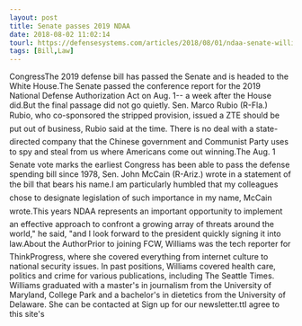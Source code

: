 ```yaml
---
layout: post
title: Senate passes 2019 NDAA
date: 2018-08-02 11:02:14
tourl: https://defensesystems.com/articles/2018/08/01/ndaa-senate-williams.aspx
tags: [Bill,Law]
---
```

CongressThe 2019 defense bill has passed the Senate and is headed to the White House.The Senate passed the conference report for the 2019 National Defense Authorization Act on Aug. 1-- a week after the House did.But the final passage did not go quietly. Sen. Marco Rubio (R-Fla.) Rubio, who co-sponsored the stripped provision, issued a ZTE should be put out of business, Rubio said at the time. There is no deal with a state-directed company that the Chinese government and Communist Party uses to spy and steal from us where Americans come out winning.The Aug. 1 Senate vote marks the earliest Congress has been able to pass the defense spending bill since 1978, Sen. John McCain (R-Ariz.) wrote in a statement of the bill that bears his name.I am particularly humbled that my colleagues chose to designate legislation of such importance in my name, McCain wrote.This years NDAA represents an important opportunity to implement an effective approach to confront a growing array of threats around the world," he said, "and I look forward to the president quickly signing it into law.About the AuthorPrior to joining FCW, Williams was the tech reporter for ThinkProgress, where she covered everything from internet culture to national security issues. In past positions, Williams covered health care, politics and crime for various publications, including The Seattle Times. Williams graduated with a master's in journalism from the University of Maryland, College Park and a bachelor's in dietetics from the University of Delaware. She can be contacted at Sign up for our newsletter.ttI agree to this site's 